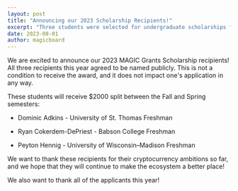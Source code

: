 ```yaml
---
layout: post
title: "Announcing our 2023 Scholarship Recipients!"
excerpt: "Three students were selected for undergraduate scholarships for the 2023-2024 school year."
date: 2023-08-01
author: magicboard
---
```


We are excited to announce our 2023 MAGIC Grants Scholarship recipients! All three recipients this year agreed to be named publicly. This is not a condition to receive the award, and it does not impact one's application in any way.

These students will receive $2000 split between the Fall and Spring semesters:

* Dominic Adkins - University of St. Thomas Freshman

* Ryan Cokerdem-DePriest - Babson College Freshman

* Peyton Hennig - University of Wisconsin–Madison Freshman

We want to thank these recipients for their cryptocurrency ambitions so far, and we hope that they will continue to make the ecosystem a better place!

We also want to thank all of the applicants this year!
